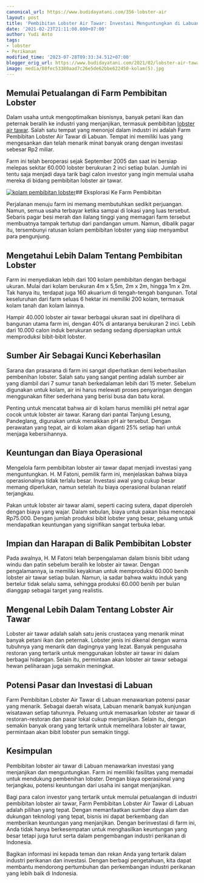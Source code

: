 ```yaml
---
canonical_url: https://www.budidayatani.com/356-lobster-air
layout: post
title: 'Pembibitan Lobster Air Tawar: Investasi Menguntungkan di Labuan'
date: '2021-02-23T21:11:00.000+07:00'
author: Yudi Anto
tags:
- lobster
- Perikanan
modified_time: '2023-07-28T09:33:34.512+07:00'
blogger_orig_url: https://www.budidayatani.com/2021/02/lobster-air-tawar-berkualitas-dari.html
image: media/80fec53380aad7c26e5de62bbe622450-kolam(5).jpg
---
```

## Memulai Petualangan di Farm Pembibitan Lobster

Dalam usaha untuk mengoptimalkan bisnisnya, banyak petani ikan dan peternak beralih ke industri yang menjanjikan, termasuk pembibitan [lobster air tawar](https://www.budidayatani.com/search/label/lobster). Salah satu tempat yang menonjol dalam industri ini adalah Farm Pembibitan Lobster Air Tawar di Labuan. Tempat ini memiliki luas yang mengesankan dan telah menarik minat banyak orang dengan investasi sebesar Rp2 miliar.

Farm ini telah beroperasi sejak September 2005 dan saat ini bersiap melepas sekitar 60.000 lobster berukuran 2 inci setiap bulan. Jumlah ini tentu saja menjadi daya tarik bagi calon investor yang ingin memulai usaha mereka di bidang pembibitan lobster air tawar.

[![kolam pembibitan lobster](https://blogger.googleusercontent.com/img/b/R29vZ2xl/AVvXsEh-ObPzKXosXgWYqp-wLOCqlRQuiA52m7FDY8k8k_2TY-eYsoGzukoDIjLWEo-BPsQgucWpZ2ZzuAlWdnlXEhMkIzYc_nsXA-oZo4M6vY_8ZyV_1Iai-_eeQmjTsTCwp6GWse2eQeEyRMcZU6VP_j-UQzhIPPXVFKXtacLbm5hjk1j2_KEFiGEuoYlQCOfL/w640-h360/kolam(5).jpg)](https://blogger.googleusercontent.com/img/b/R29vZ2xl/AVvXsEh-ObPzKXosXgWYqp-wLOCqlRQuiA52m7FDY8k8k_2TY-eYsoGzukoDIjLWEo-BPsQgucWpZ2ZzuAlWdnlXEhMkIzYc_nsXA-oZo4M6vY_8ZyV_1Iai-_eeQmjTsTCwp6GWse2eQeEyRMcZU6VP_j-UQzhIPPXVFKXtacLbm5hjk1j2_KEFiGEuoYlQCOfL/s2135/kolam(5).jpg)## Eksplorasi Ke Farm Pembibitan

Perjalanan menuju farm ini memang membutuhkan sedikit perjuangan. Namun, semua usaha terbayar ketika sampai di lokasi yang luas tersebut. Sebaris pagar besi merah dan ilalang tinggi yang memagari farm tersebut membuatnya tampak tertutup dari pandangan umum. Namun, dibalik pagar itu, tersembunyi ratusan kolam pembibitan lobster yang siap menyambut para pengunjung.

## Mengetahui Lebih Dalam Tentang Pembibitan Lobster

Farm ini menyediakan lebih dari 100 kolam pembibitan dengan berbagai ukuran. Mulai dari kolam berukuran 4m x 5,5m, 2m x 2m, hingga 1m x 2m. Tak hanya itu, terdapat juga 160 akuarium di tengah-tengah bangunan. Total keseluruhan dari farm seluas 6 hektar ini memiliki 200 kolam, termasuk kolam tanah dan kolam lainnya.

Hampir 40.000 lobster air tawar berbagai ukuran saat ini dipelihara di bangunan utama farm ini, dengan 40% di antaranya berukuran 2 inci. Lebih dari 10.000 calon induk berukuran sedang sedang dipersiapkan untuk memproduksi bibit-bibit lobster.

## Sumber Air Sebagai Kunci Keberhasilan

Sarana dan prasarana di farm ini sangat diperhatikan demi keberhasilan pembenihan lobster. Salah satu yang sangat penting adalah sumber air yang diambil dari 7 sumur tanah berkedalaman lebih dari 15 meter. Sebelum digunakan untuk kolam, air ini harus melewati proses penyaringan dengan menggunakan filter sederhana yang berisi busa dan batu koral.

Penting untuk mencatat bahwa air di kolam harus memiliki pH netral agar cocok untuk lobster air tawar. Karang dari pantai Tanjung Lesung, Pandeglang, digunakan untuk menaikkan pH air tersebut. Dengan perawatan yang tepat, air di kolam akan diganti 25% setiap hari untuk menjaga kebersihannya.

## Keuntungan dan Biaya Operasional

Mengelola farm pembibitan lobster air tawar dapat menjadi investasi yang menguntungkan. H. M Fatoni, pemilik farm ini, menjelaskan bahwa biaya operasionalnya tidak terlalu besar. Investasi awal yang cukup besar memang diperlukan, namun setelah itu biaya operasional bulanan relatif terjangkau.

Pakan untuk lobster air tawar alami, seperti cacing sutera, dapat diperoleh dengan biaya yang wajar. Dalam sebulan, biaya untuk pakan bisa mencapai Rp75.000. Dengan jumlah produksi bibit lobster yang besar, peluang untuk mendapatkan keuntungan yang signifikan sangat terbuka lebar.

## Impian dan Harapan di Balik Pembibitan Lobster

Pada awalnya, H. M Fatoni telah berpengalaman dalam bisnis bibit udang windu dan patin sebelum beralih ke lobster air tawar. Dengan pengalamannya, ia memiliki keyakinan untuk memproduksi 60.000 benih lobster air tawar setiap bulan. Namun, ia sadar bahwa waktu induk yang bertelur tidak selalu sama, sehingga produksi 60.000 benih per bulan dianggap sebagai target yang realistis.

## Mengenal Lebih Dalam Tentang Lobster Air Tawar

Lobster air tawar adalah salah satu jenis crustacea yang menarik minat banyak petani ikan dan peternak. Lobster jenis ini dikenal dengan warna tubuhnya yang menarik dan dagingnya yang lezat. Banyak pengusaha restoran yang tertarik untuk menggunakan lobster air tawar ini dalam berbagai hidangan. Selain itu, permintaan akan lobster air tawar sebagai hewan peliharaan juga semakin meningkat.

## Potensi Pasar dan Investasi di Labuan

Farm Pembibitan Lobster Air Tawar di Labuan menawarkan potensi pasar yang menarik. Sebagai daerah wisata, Labuan menarik banyak kunjungan wisatawan setiap tahunnya. Peluang untuk memasarkan lobster air tawar di restoran-restoran dan pasar lokal cukup menjanjikan. Selain itu, dengan semakin banyak orang yang tertarik untuk memelihara lobster air tawar, permintaan akan bibit lobster pun semakin tinggi.

## Kesimpulan

Pembibitan lobster air tawar di Labuan menawarkan investasi yang menjanjikan dan menguntungkan. Farm ini memiliki fasilitas yang memadai untuk mendukung pembenihan lobster. Dengan biaya operasional yang terjangkau, potensi keuntungan dari usaha ini sangat menjanjikan.

Bagi para calon investor yang tertarik untuk memulai petualangan di industri pembibitan lobster air tawar, Farm Pembibitan Lobster Air Tawar di Labuan adalah pilihan yang tepat. Dengan memanfaatkan sumber daya alam dan dukungan teknologi yang tepat, bisnis ini dapat berkembang dan memberikan keuntungan yang menjanjikan. Dengan berinvestasi di farm ini, Anda tidak hanya berkesempatan untuk menghasilkan keuntungan yang besar tetapi juga turut serta dalam pengembangan industri perikanan di Indonesia.

Bagikan informasi ini kepada teman dan rekan Anda yang tertarik dalam industri perikanan dan investasi. Dengan berbagi pengetahuan, kita dapat membantu mendorong pertumbuhan dan perkembangan industri perikanan yang lebih baik di Indonesia.


